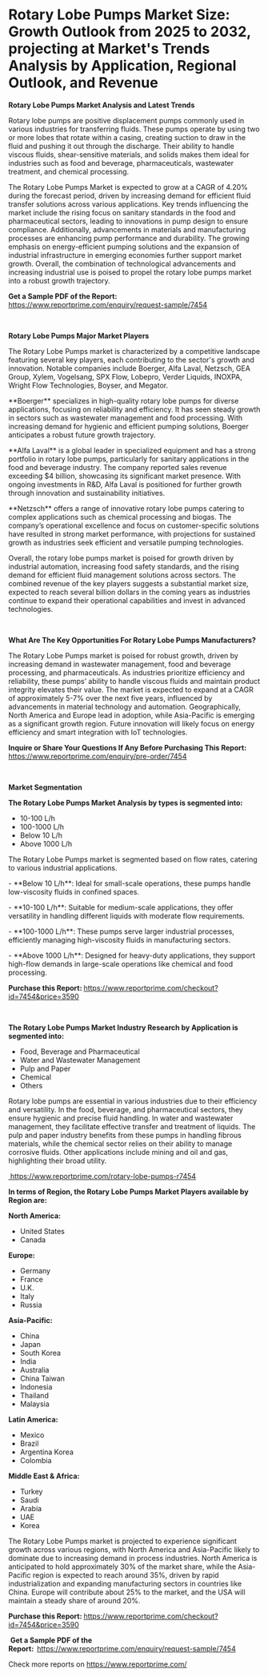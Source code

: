 <p><h1>Rotary Lobe Pumps Market Size: Growth Outlook from 2025 to 2032, projecting at Market's Trends Analysis by Application, Regional Outlook, and Revenue</h1></p><p><strong>Rotary Lobe Pumps Market Analysis and Latest Trends</strong></p>
<p><p>Rotary lobe pumps are positive displacement pumps commonly used in various industries for transferring fluids. These pumps operate by using two or more lobes that rotate within a casing, creating suction to draw in the fluid and pushing it out through the discharge. Their ability to handle viscous fluids, shear-sensitive materials, and solids makes them ideal for industries such as food and beverage, pharmaceuticals, wastewater treatment, and chemical processing.</p><p>The Rotary Lobe Pumps Market is expected to grow at a CAGR of 4.20% during the forecast period, driven by increasing demand for efficient fluid transfer solutions across various applications. Key trends influencing the market include the rising focus on sanitary standards in the food and pharmaceutical sectors, leading to innovations in pump design to ensure compliance. Additionally, advancements in materials and manufacturing processes are enhancing pump performance and durability. The growing emphasis on energy-efficient pumping solutions and the expansion of industrial infrastructure in emerging economies further support market growth. Overall, the combination of technological advancements and increasing industrial use is poised to propel the rotary lobe pumps market into a robust growth trajectory.</p></p>
<p><strong>Get a Sample PDF of the Report:&nbsp;</strong> <a href="https://www.reportprime.com/enquiry/request-sample/7454?utm_campaign=2939&utm_medium=2&utm_source=Github&utm_content=ia&utm_term=19032025&utm_id=rotary-lobe-pumps">https://www.reportprime.com/enquiry/request-sample/7454</a></p>
<p>&nbsp;</p>
<p><strong>Rotary Lobe Pumps Major Market Players</strong></p>
<p><p>The Rotary Lobe Pumps market is characterized by a competitive landscape featuring several key players, each contributing to the sector's growth and innovation. Notable companies include Boerger, Alfa Laval, Netzsch, GEA Group, Xylem, Vogelsang, SPX Flow, Lobepro, Verder Liquids, INOXPA, Wright Flow Technologies, Boyser, and Megator.</p><p>**Boerger** specializes in high-quality rotary lobe pumps for diverse applications, focusing on reliability and efficiency. It has seen steady growth in sectors such as wastewater management and food processing. With increasing demand for hygienic and efficient pumping solutions, Boerger anticipates a robust future growth trajectory.</p><p>**Alfa Laval** is a global leader in specialized equipment and has a strong portfolio in rotary lobe pumps, particularly for sanitary applications in the food and beverage industry. The company reported sales revenue exceeding $4 billion, showcasing its significant market presence. With ongoing investments in R&D, Alfa Laval is positioned for further growth through innovation and sustainability initiatives.</p><p>**Netzsch** offers a range of innovative rotary lobe pumps catering to complex applications such as chemical processing and biogas. The company’s operational excellence and focus on customer-specific solutions have resulted in strong market performance, with projections for sustained growth as industries seek efficient and versatile pumping technologies.</p><p>Overall, the rotary lobe pumps market is poised for growth driven by industrial automation, increasing food safety standards, and the rising demand for efficient fluid management solutions across sectors. The combined revenue of the key players suggests a substantial market size, expected to reach several billion dollars in the coming years as industries continue to expand their operational capabilities and invest in advanced technologies.</p></p>
<p>&nbsp;</p>
<p><strong>What Are The Key Opportunities For Rotary Lobe Pumps Manufacturers?</strong></p>
<p><p>The Rotary Lobe Pumps market is poised for robust growth, driven by increasing demand in wastewater management, food and beverage processing, and pharmaceuticals. As industries prioritize efficiency and reliability, these pumps’ ability to handle viscous fluids and maintain product integrity elevates their value. The market is expected to expand at a CAGR of approximately 5-7% over the next five years, influenced by advancements in material technology and automation. Geographically, North America and Europe lead in adoption, while Asia-Pacific is emerging as a significant growth region. Future innovation will likely focus on energy efficiency and smart integration with IoT technologies.</p></p>
<p><strong>Inquire or Share Your Questions If Any Before Purchasing This Report:</strong> <a href="https://www.reportprime.com/enquiry/pre-order/7454?utm_campaign=2939&utm_medium=2&utm_source=Github&utm_content=ia&utm_term=19032025&utm_id=rotary-lobe-pumps">https://www.reportprime.com/enquiry/pre-order/7454</a></p>
<p>&nbsp;</p>
<p><strong>Market Segmentation</strong></p>
<p><strong>The Rotary Lobe Pumps Market Analysis by types is segmented into:</strong></p>
<p><ul><li>10-100 L/h</li><li>100-1000 L/h</li><li>Below 10 L/h</li><li>Above 1000 L/h</li></ul></p>
<p><p>The Rotary Lobe Pumps market is segmented based on flow rates, catering to various industrial applications. </p><p>- **Below 10 L/h**: Ideal for small-scale operations, these pumps handle low-viscosity fluids in confined spaces.</p><p>- **10-100 L/h**: Suitable for medium-scale applications, they offer versatility in handling different liquids with moderate flow requirements.</p><p>- **100-1000 L/h**: These pumps serve larger industrial processes, efficiently managing high-viscosity fluids in manufacturing sectors.</p><p>- **Above 1000 L/h**: Designed for heavy-duty applications, they support high-flow demands in large-scale operations like chemical and food processing.</p></p>
<p><strong>Purchase this Report:&nbsp;</strong><a href="https://www.reportprime.com/checkout?id=7454&price=3590&utm_campaign=2939&utm_medium=2&utm_source=Github&utm_content=ia&utm_term=19032025&utm_id=rotary-lobe-pumps">https://www.reportprime.com/checkout?id=7454&price=3590</a></p>
<p>&nbsp;</p>
<p><strong>The Rotary Lobe Pumps Market Industry Research by Application is segmented into:</strong></p>
<p><ul><li>Food, Beverage and Pharmaceutical</li><li>Water and Wastewater Management</li><li>Pulp and Paper</li><li>Chemical</li><li>Others</li></ul></p>
<p><p>Rotary lobe pumps are essential in various industries due to their efficiency and versatility. In the food, beverage, and pharmaceutical sectors, they ensure hygienic and precise fluid handling. In water and wastewater management, they facilitate effective transfer and treatment of liquids. The pulp and paper industry benefits from these pumps in handling fibrous materials, while the chemical sector relies on their ability to manage corrosive fluids. Other applications include mining and oil and gas, highlighting their broad utility.</p></p>
<p><a href="https://www.reportprime.com/rotary-lobe-pumps-r7454?utm_campaign=2939&utm_medium=2&utm_source=Github&utm_content=ia&utm_term=19032025&utm_id=rotary-lobe-pumps">&nbsp;https://www.reportprime.com/rotary-lobe-pumps-r7454</a></p>
<p><strong>In terms of Region, the Rotary Lobe Pumps Market Players available by Region are:</strong></p>
<p>
    <p> <strong> North America: </strong>
        <ul>
            <li>United States</li>
            <li>Canada</li>
        </ul>
        </p> 
    <p> <strong> Europe: </strong>
        <ul>
            <li>Germany</li>
            <li>France</li>
            <li>U.K.</li>
            <li>Italy</li>
            <li>Russia</li>
        </ul>
        </p> 
    <p> <strong> Asia-Pacific: </strong>
        <ul>
            <li>China</li>
            <li>Japan</li>
            <li>South Korea</li>
            <li>India</li>
            <li>Australia</li>
            <li>China Taiwan</li>
            <li>Indonesia</li>
            <li>Thailand</li>
            <li>Malaysia</li>
        </ul>
        </p> 
    <p> <strong> Latin America: </strong>
        <ul>
            <li>Mexico</li>
            <li>Brazil</li>
            <li>Argentina Korea</li>
            <li>Colombia</li>
        </ul>
        </p> 
    <p> <strong> Middle East & Africa: </strong>
        <ul>
            <li>Turkey</li>
            <li>Saudi</li>
            <li>Arabia</li>
            <li>UAE</li>
            <li>Korea</li>
        </ul>
    </p>
    </p>
<p><p>The Rotary Lobe Pumps market is projected to experience significant growth across various regions, with North America and Asia-Pacific likely to dominate due to increasing demand in process industries. North America is anticipated to hold approximately 30% of the market share, while the Asia-Pacific region is expected to reach around 35%, driven by rapid industrialization and expanding manufacturing sectors in countries like China. Europe will contribute about 25% to the market, and the USA will maintain a steady share of around 20%.</p></p>
<p><strong>Purchase this Report: </strong><a href="https://www.reportprime.com/checkout?id=7454&price=3590&utm_campaign=2939&utm_medium=2&utm_source=Github&utm_content=ia&utm_term=19032025&utm_id=rotary-lobe-pumps">https://www.reportprime.com/checkout?id=7454&price=3590</a></p>
<p>&nbsp;<strong>Get a Sample PDF of the Report:&nbsp;&nbsp;</strong><a href="https://www.reportprime.com/enquiry/request-sample/7454?utm_campaign=2939&utm_medium=2&utm_source=Github&utm_content=ia&utm_term=19032025&utm_id=rotary-lobe-pumps">https://www.reportprime.com/enquiry/request-sample/7454</a></p>
<p><strong></strong></p>
<p>Check more reports on <a href="https://www.reportprime.com/?utm_campaign=2939&utm_medium=2&utm_source=Github&utm_content=ia&utm_term=19032025&utm_id=rotary-lobe-pumps">https://www.reportprime.com/</a></p>
